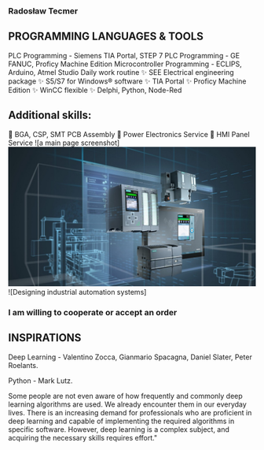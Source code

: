 ### Radosław Tecmer

## PROGRAMMING LANGUAGES & TOOLS

PLC Programming - Siemens TIA Portal, STEP 7
PLC Programming - GE FANUC, Proficy Machine Edition
Microcontroller Programming - ECLIPS, Arduino, Atmel Studio
Daily work routine
✨ SEE Electrical engineering package
✨ S5/S7 for Windows® software
✨ TIA Portal
✨ Proficy Machine Edition
✨ WinCC flexible 
✨ Delphi, Python, Node-Red

## Additional skills:
🔭 BGA, CSP, SMT PCB Assembly
🔭 Power Electronics Service
🔭 HMI Panel Service
![a main page screenshot]
![a main page screenshot](https://github.com/remceTkedaR/images/blob/master/images/sim2.jpg)
![Designing industrial automation systems]
### I am willing to cooperate or accept an order

## INSPIRATIONS
Deep Learning - Valentino Zocca, Gianmario Spacagna, Daniel Slater, Peter Roelants.

Python - Mark Lutz.

Some people are not even aware of how frequently and commonly deep learning algorithms are used. We already encounter them in our everyday lives. There is an increasing demand for professionals who are proficient in deep learning and capable of implementing the required algorithms in specific software. However, deep learning is a complex subject, and acquiring the necessary skills requires effort."

